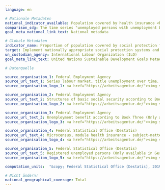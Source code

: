 ```yaml
---
language: en

# Nationale Metadaten
national_indicator_available: Population covered by health insurance <br> Unemployed persons with unemployment benefits
comparison_sdg: The time series "unemployed persons with unemployment benefits" provides additional information and is not compliant with the (sub)-indicators described in the international metadata description of ILO. The time series "population covered by health insurance" provides additional information.
goal_meta_national_link_text: National metadata

# Globale Metadaten
indicator_name: Proportion of population covered by social protection floors/systems, by sex, distinguishing children, unemployed persons, older persons, persons with disabilities, pregnant women, newborns, work-injury victims and the poor and the vulnerable
target: Implement nationally appropriate social protection systems and measures for all, including floors, and by 2030 achieve substantial coverage of the poor and the vulnerable
un_custodian_agency: International Labour Organization (ILO)
goal_meta_link_text: United Nations Sustainable Development Goals Metadata

# Datenquelle

source_organisation_1: Federal Employment Agency
source_url_text_1: Series labour market, title unemployment over time, table 2.6.1 (Only available in German)
source_organisation_logo_1: <a href="https://arbeitsagentur.de/"><img src="https://g205sdgs.github.io/sdg-indicators/public/logosEn/ba.png" alt="Logo Bundesagentur für Arbeit" /></a>

source_organisation_2: Federal Employment Agency
source_url_text_2: Structures of basic social security according to Book Two (Only available in German)
source_organisation_logo_2: <a href="https://arbeitsagentur.de/"><img src="https://g205sdgs.github.io/sdg-indicators/public/logosEn/ba.png" alt="Logo Bundesagentur für Arbeit" /></a>

source_organisation_3: Federal Employment Agency
source_url_text_3: Unemployment benefit according to Book Three (Only available in German)
source_organisation_logo_3: <a href="https://arbeitsagentur.de/"><img src="https://g205sdgs.github.io/sdg-indicators/public/logosEn/ba.png" alt="Logo Bundesagentur für Arbeit" /></a>

source_organisation_4: Federal Statistical Office (Destatis)
source_url_text_4: Microcensus, module health insurance - subject-matter series 13, series 1.1 (Only available in German)
source_organisation_logo_4: <a href="https://arbeitsagentur.de/"><img src="https://g205sdgs.github.io/sdg-indicators/public/logosEn/ba.png" alt="Logo" /></a>

source_organisation_5: Federal Statistical Office (Destatis)
source_url_text_5: Registered unemployed persons (Only available in German)
source_organisation_logo_5: <a href="https://arbeitsagentur.de/"><img src="https://g205sdgs.github.io/sdg-indicators/public/logosEn/ba.png" alt="Logo" /></a>

computation_units:  "&copy; Federal Statistical Office (Destatis), 2019"

# Nicht ändern!
national_geographical_coverage: Total
---
```

